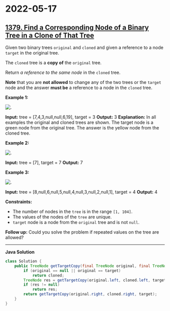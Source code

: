 # 2022-05-17

## [1379. Find a Corresponding Node of a Binary Tree in a Clone of That Tree](https://leetcode.com/problems/find-a-corresponding-node-of-a-binary-tree-in-a-clone-of-that-tree/)

Given two binary trees `original` and `cloned` and given a reference to a node `target` in the original tree.

The `cloned` tree is a **copy of** the `original` tree.

Return _a reference to the same node_ in the `cloned` tree.

**Note** that you are **not allowed** to change any of the two trees or the `target` node and the answer **must be** a reference to a node in the `cloned` tree.

**Example 1:**

![.](https://assets.leetcode.com/uploads/2020/02/21/e1.png)

**Input:** tree = \[7,4,3,null,null,6,19\], target = 3
**Output:** 3
**Explanation:** In all examples the original and cloned trees are shown. The target node is a green node from the original tree. The answer is the yellow node from the cloned tree.

**Example 2:**

![.](https://assets.leetcode.com/uploads/2020/02/21/e2.png)

**Input:** tree = \[7\], target = 7
**Output:** 7

**Example 3:**

![.](https://assets.leetcode.com/uploads/2020/02/21/e3.png)

**Input:** tree = \[8,null,6,null,5,null,4,null,3,null,2,null,1\], target = 4
**Output:** 4

**Constraints:**

- The number of nodes in the `tree` is in the range `[1, 104]`.
- The values of the nodes of the `tree` are unique.
- `target` node is a node from the `original` tree and is not `null`.

**Follow up:** Could you solve the problem if repeated values on the tree are allowed?

---

**Java Solution**

```java
class Solution {
    public TreeNode getTargetCopy(final TreeNode original, final TreeNode cloned, final TreeNode target) {
        if (original == null || original == target)
            return cloned;
        TreeNode res = getTargetCopy(original.left, cloned.left, target);
        if (res != null)
            return res;
        return getTargetCopy(original.right, cloned.right, target);
    }
}
```
